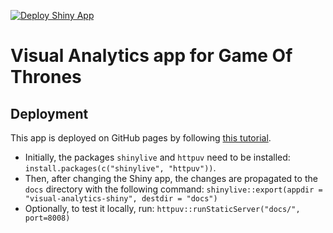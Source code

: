 [![Deploy Shiny App](https://github.com/SvenLigensa/visual-analytics-got/actions/workflows/build-and-deploy.yml/badge.svg)](https://github.com/SvenLigensa/visual-analytics-got/actions/workflows/build-and-deploy.yml)

# Visual Analytics app for Game Of Thrones

## Deployment

This app is deployed on GitHub pages by following [this tutorial](https://medium.com/@rami.krispin/deploy-shiny-app-on-github-pages-b4cbd433bdc).

- Initially, the packages `shinylive` and `httpuv` need to be installed: `install.packages(c("shinylive", "httpuv"))`.
- Then, after changing the Shiny app, the changes are propagated to the `docs` directory with the following command: `shinylive::export(appdir = "visual-analytics-shiny", destdir = "docs")`
- Optionally, to test it locally, run: `httpuv::runStaticServer("docs/", port=8008)`

